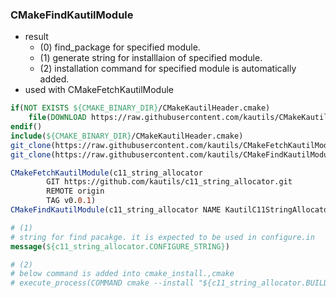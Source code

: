 ### CMakeFindKautilModule
* result 
    * (0) find_package for specified module.
    * (1) generate string for installlaion of specified module. 
    * (2) installation command for specified module is automatically added.
* used with CMakeFetchKautilModule

```cmake
if(NOT EXISTS ${CMAKE_BINARY_DIR}/CMakeKautilHeader.cmake)
    file(DOWNLOAD https://raw.githubusercontent.com/kautils/CMakeKautilHeader/v0.0.1/CMakeKautilHeader.cmake ${CMAKE_BINARY_DIR}/CMakeKautilHeader.cmake)
endif()
include(${CMAKE_BINARY_DIR}/CMakeKautilHeader.cmake)
git_clone(https://raw.githubusercontent.com/kautils/CMakeFetchKautilModule/v0.0.1/CMakeFetchKautilModule.cmake)
git_clone(https://raw.githubusercontent.com/kautils/CMakeFindKautilModule/v0.0.1/CMakeFindKautilModule.cmake)

CMakeFetchKautilModule(c11_string_allocator
        GIT https://github.com/kautils/c11_string_allocator.git 
        REMOTE origin 
        TAG v0.0.1)
CMakeFindKautilModule(c11_string_allocator NAME KautilC11StringAllocator.0.0.1.static)

# (1)
# string for find pacakge. it is expected to be used in configure.in   
message(${c11_string_allocator.CONFIGURE_STRING})  

# (2)
# below command is added into cmake_install.,cmake 
# execute_process(COMMAND cmake --install "${c11_string_allocator.BUILD_DIR}" --prefix='${CMAKE_INSTALL_PREFIX}' )
```